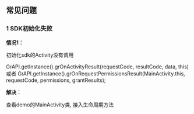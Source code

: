 ## 常见问题

### 1 SDK初始化失败

**情况1：**

初始化sdk的Activity没有调用

GrAPI.getInstance().grOnActivityResult(requestCode, resultCode, data, this)或者
GrAPI.getInstance().grOnRequestPermissionsResult(MainActivity.this, requestCode, permissions, grantResults);

**解决：**

查看demo的MainActivity类, 接入生命周期方法
